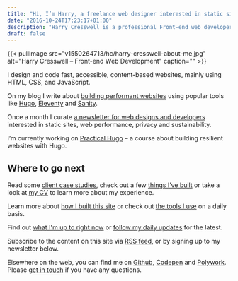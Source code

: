 ```yaml
---
title: "Hi, I’m Harry, a freelance web designer interested in static sites, privacy and web performance."
date: "2016-10-24T17:23:17+01:00"
description: "Harry Cresswell is a professional Front-end web developer based in London, England. Read technical articles and notes on design and code."
draft: false
---
```


{{< pullImage src="v1550264713/hc/harry-cresswell-about-me.jpg" alt="Harry Cresswell – Front-end Web Development" caption="" >}}

I design and code fast, accessible, content-based websites, mainly using HTML, CSS, and JavaScript.

On my blog I write about [building performant websites](/writing/) using popular tools like [Hugo](/topics/hugo/), [Eleventy](/topics/eleventy/) and [Sanity](/topics/sanity/).

Once a month I curate [a newsletter for web designs and developers](/newsletter/) interested in static sites, web performance, privacy and sustainability.

I’m currently working on [Practical Hugo](https://practicalhugo.com/) – a course about building resilient websites with Hugo.

## Where to go next

Read some [client case studies](/topics/case-study/), check out a few [things I’ve built](/things) or take a look at [my CV](pdf/harry-cresswell-cv-aug-21.pdf) to learn more about my experience. 

Learn more about [how I built this site](/build/) or check out [the tools I use](/uses/) on a daily basis.

Find out [what I'm up to right now](/now/) or [follow my daily updates](/updates) for the latest.

Subscribe to the content on this site via [RSS feed](/feeds/), or by signing up to my newsletter below.

Elsewhere on the web, you can find me on [Github](https://github.com/harrycresswell), [Codepen](https://codepen.io/harrycresswell) and [Polywork](https://www.polywork.com/harrycresswell). Please [get in touch](/contact) if you have any questions.